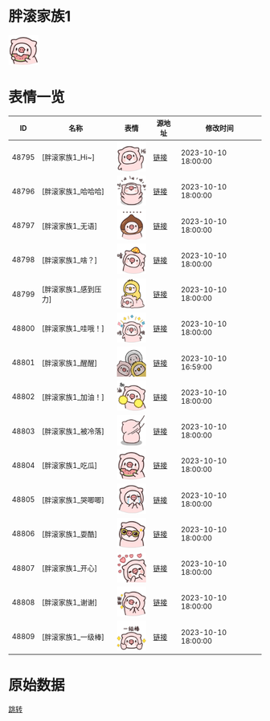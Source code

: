 # 胖滚家族1

<img src="./cover.png" height="60" alt="cover" />

# 表情一览

|ID|名称|表情|源地址|修改时间|
|----|----|----|----|----|
|48795|[胖滚家族1_Hi~]|<img src="./pic/048795_%5B胖滚家族1_Hi~%5D.png" height="60" alt="Hi~"/>|[链接](https://i0.hdslb.com/bfs/garb/578b9d951eff50c760c48282d5490a47d45e092d.png)|2023-10-10 18:00:00|
|48796|[胖滚家族1_哈哈哈]|<img src="./pic/048796_%5B胖滚家族1_哈哈哈%5D.png" height="60" alt="哈哈哈"/>|[链接](https://i0.hdslb.com/bfs/garb/167924923fd334838e2045be1defdeed25f77ed8.png)|2023-10-10 18:00:00|
|48797|[胖滚家族1_无语]|<img src="./pic/048797_%5B胖滚家族1_无语%5D.png" height="60" alt="无语"/>|[链接](https://i0.hdslb.com/bfs/garb/0d80171583126c3dd5d2c89388b62fbeeb87a84e.png)|2023-10-10 18:00:00|
|48798|[胖滚家族1_啥？]|<img src="./pic/048798_%5B胖滚家族1_啥？%5D.png" height="60" alt="啥？"/>|[链接](https://i0.hdslb.com/bfs/garb/130f474d456795b42f85408fcf7cd2b52ccd157e.png)|2023-10-10 18:00:00|
|48799|[胖滚家族1_感到压力]|<img src="./pic/048799_%5B胖滚家族1_感到压力%5D.png" height="60" alt="感到压力"/>|[链接](https://i0.hdslb.com/bfs/garb/f769da26bb0fec5f1f7ce99118d1007f29538d75.png)|2023-10-10 18:00:00|
|48800|[胖滚家族1_哇哦！]|<img src="./pic/048800_%5B胖滚家族1_哇哦！%5D.png" height="60" alt="哇哦！"/>|[链接](https://i0.hdslb.com/bfs/garb/ad0084a6b3897077363ce2141f18bc7b27714e92.png)|2023-10-10 18:00:00|
|48801|[胖滚家族1_醒醒]|<img src="./pic/048801_%5B胖滚家族1_醒醒%5D.png" height="60" alt="醒醒"/>|[链接](https://i0.hdslb.com/bfs/garb/ba64273273c49b693b09ff78f757d970a556ac7f.png)|2023-10-10 16:59:00|
|48802|[胖滚家族1_加油！]|<img src="./pic/048802_%5B胖滚家族1_加油！%5D.png" height="60" alt="加油！"/>|[链接](https://i0.hdslb.com/bfs/garb/c4be4cac0dfe7a1676ccc175d419105e87593ca8.png)|2023-10-10 18:00:00|
|48803|[胖滚家族1_被冷落]|<img src="./pic/048803_%5B胖滚家族1_被冷落%5D.png" height="60" alt="被冷落"/>|[链接](https://i0.hdslb.com/bfs/garb/d095800fd359a137ef4a856126eb16c9aa62bc7a.png)|2023-10-10 18:00:00|
|48804|[胖滚家族1_吃瓜]|<img src="./pic/048804_%5B胖滚家族1_吃瓜%5D.png" height="60" alt="吃瓜"/>|[链接](https://i0.hdslb.com/bfs/garb/3754d8c0fb3eae638bbe5e8b2ea134a5eba1f14e.png)|2023-10-10 18:00:00|
|48805|[胖滚家族1_哭唧唧]|<img src="./pic/048805_%5B胖滚家族1_哭唧唧%5D.png" height="60" alt="哭唧唧"/>|[链接](https://i0.hdslb.com/bfs/garb/96ed52b46ed38aa78e6e8a3109dc29bcb4a5febf.png)|2023-10-10 18:00:00|
|48806|[胖滚家族1_耍酷]|<img src="./pic/048806_%5B胖滚家族1_耍酷%5D.png" height="60" alt="耍酷"/>|[链接](https://i0.hdslb.com/bfs/garb/70af24cd0cdcc44b3a77bdfb03fe8a31560641e4.png)|2023-10-10 18:00:00|
|48807|[胖滚家族1_开心]|<img src="./pic/048807_%5B胖滚家族1_开心%5D.png" height="60" alt="开心"/>|[链接](https://i0.hdslb.com/bfs/garb/7e0bce3a619e14076a93ed5e58f281457fbedf97.png)|2023-10-10 18:00:00|
|48808|[胖滚家族1_谢谢]|<img src="./pic/048808_%5B胖滚家族1_谢谢%5D.png" height="60" alt="谢谢"/>|[链接](https://i0.hdslb.com/bfs/garb/d5cb36ac5c5ba47d530b1128ca61934fb18d37f2.png)|2023-10-10 18:00:00|
|48809|[胖滚家族1_一级棒]|<img src="./pic/048809_%5B胖滚家族1_一级棒%5D.png" height="60" alt="一级棒"/>|[链接](https://i0.hdslb.com/bfs/garb/698f9464e7c41767b5c4472a2877af5fc1b9da96.png)|2023-10-10 18:00:00|

# 原始数据

[跳转](./raw.json)


